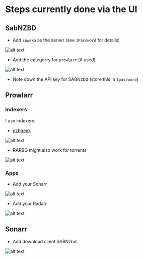 # Steps currently done via the UI

## SabNZBD

- Add `Euweka` as the server (see `1Password` for details)

![alt text](image.png)

- Add the categorry for `prowlarr` (if used)

![alt text](image-1.png)

- Note down the API key for SABNzbd (store this in `1password`)

## Prowlarr

### Indexers
I use indexers:

- [nzbgeek](https://nzbgeek.info/dashboard.php?myaccount)

![alt text](image-2.png)

- RARBG might also work for torrents

![alt text](image-3.png)

### Apps

- Add your Sonarr

![alt text](image-5.png)

- Add your Radarr

![alt text](image-6.png)

## Sonarr

- Add download client SABNzbd

![alt text](image-4.png)